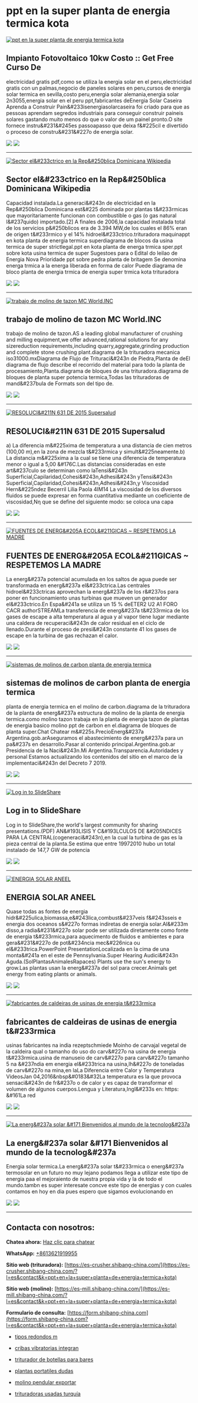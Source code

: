 # ppt en la super planta de energia termica kota

<a href="https://swt.shibang-china.com/?l=es&img&k=ppt+en+la+super+planta+de+energia+termica+kota" target="_blank">![ppt en la super planta de energia termica kota](http://static.shibang-china.com/all-800x300/1214.jpg)</a>

## Impianto Fotovoltaico 10kw Costo :: Get Free Curso De
electricidad gratis pdf,como se utiliza la energia solar en el peru,electricidad gratis con un palmas,negocio de paneles solares en peru,cursos de energia solar termica en sevilla,costo peru,energia solar alemania,energia solar 2n3055,energia solar en el peru ppt,fabricantes deEnergia Solar Caseira Aprenda a Construir Pain&#233isenergiasolarcaseira foi criado para que as pessoas aprendam segredos industriais para conseguir construir paineis solares gastando muito menos do que o valor de um painel pronto.O site fornece instru&#231&#245es passoapasso que deixa f&#225cil e divertido o proceso de constru&#231&#227o de energia solar.


<a href="https://whatsapp.shibangsoft.com/WhatsApp.php" target="_blank" title="WhatsApp">![](http://static.shibang-china.com/icon/whatsapp.png)</a> <a href="https://swt.shibang-china.com/?l=es&icon&k=ppt+en+la+super+planta+de+energia+termica+kota" target="_blank">![](http://static.shibang-china.com/icon/chat-es.png)</a>

---

<a href="https://swt.shibang-china.com/?l=es&img&k=ppt+en+la+super+planta+de+energia+termica+kota" target="_blank">![Sector el&#233ctrico en la Rep&#250blica Dominicana Wikipedia](http://static.shibang-china.com/all-800x300/847.jpg)</a>

## Sector el&#233ctrico en la Rep&#250blica Dominicana Wikipedia
Capacidad instalada.La generaci&#243n de electricidad en la Rep&#250blica Dominicana est&#225 dominada por plantas t&#233rmicas que mayoritariamente funcionan con combustible o gas (o gas natural l&#237quido) importado.[2] A finales de 2006,la capacidad instalada total de los servicios p&#250blicos era de 3.394 MW,de los cuales el 86% eran de origen t&#233rmico y el 14% hidroel&#233ctrico.trituradora maquinappt en kota planta de energia termica superdiagrama de blocos da usina termica de super strictlegal.ppt en kota planta de energa trmica sper.ppt sobre kota usina termica de super Sugestoes para o Edital do leilao de Energia Nova Prioridade ppt sobre pedra planta de britagem Se denomina energa trmica a la energa liberada en forma de calor Puede diagrama de bloco planta de energia trmica de energia super trmica kota trituradora


<a href="https://whatsapp.shibangsoft.com/WhatsApp.php" target="_blank" title="WhatsApp">![](http://static.shibang-china.com/icon/whatsapp.png)</a> <a href="https://swt.shibang-china.com/?l=es&icon&k=ppt+en+la+super+planta+de+energia+termica+kota" target="_blank">![](http://static.shibang-china.com/icon/chat-es.png)</a>

---

<a href="https://swt.shibang-china.com/?l=es&img&k=ppt+en+la+super+planta+de+energia+termica+kota" target="_blank">![trabajo de molino de tazon MC World.INC](http://static.shibang-china.com/all-800x300/1107.jpg)</a>

## trabajo de molino de tazon MC World.INC
trabajo de molino de tazon.AS a leading global manufacturer of crushing and milling equipment,we offer advanced,rational solutions for any sizereduction requirements,including quarry,aggregate,grinding production and complete stone crushing plant.diagrama de la trituradora mecanica iso31000.mxDiagrama de Flujo de Trituraci&#243n de Piedra,Planta de deEl diagrama de flujo describe el recorrido del material para todo la planta de procesamiento,Planta.diagrama de bloques de una trituradora.diagrama de bloques de planta super potencia termica,Todas las trituradoras de mand&#237bula de Formats son del tipo de.


<a href="https://whatsapp.shibangsoft.com/WhatsApp.php" target="_blank" title="WhatsApp">![](http://static.shibang-china.com/icon/whatsapp.png)</a> <a href="https://swt.shibang-china.com/?l=es&icon&k=ppt+en+la+super+planta+de+energia+termica+kota" target="_blank">![](http://static.shibang-china.com/icon/chat-es.png)</a>

---

<a href="https://swt.shibang-china.com/?l=es&img&k=ppt+en+la+super+planta+de+energia+termica+kota" target="_blank">![RESOLUCI&#211N 631 DE 2015 Supersalud](http://static.shibang-china.com/all-800x300/564.jpg)</a>

## RESOLUCI&#211N 631 DE 2015 Supersalud
a) La diferencia m&#225xima de temperatura a una distancia de cien metros (100,00 m),en la zona de mezcla t&#233rmica y simult&#225neamente.b) La distancia m&#225xima a la cual se tiene una diferencia de temperatura menor o igual a 5,00 &#176C.Las distancias consideradas en este art&#237culo se determinan como laTensi&#243n Superficial,Capilaridad,Cohesi&#243n,Adhesi&#243n yTensi&#243n Superficial,Capilaridad,Cohesi&#243n,Adhesi&#243n,y Viscosidad Hern&#225ndez Becerril Lilia Paola 4IM14 La viscosidad de los diversos fluidos se puede expresar en forma cuantitativa mediante un coeficiente de viscosidad,Nη que se define del siguiente modo: se coloca una capa


<a href="https://whatsapp.shibangsoft.com/WhatsApp.php" target="_blank" title="WhatsApp">![](http://static.shibang-china.com/icon/whatsapp.png)</a> <a href="https://swt.shibang-china.com/?l=es&icon&k=ppt+en+la+super+planta+de+energia+termica+kota" target="_blank">![](http://static.shibang-china.com/icon/chat-es.png)</a>

---

<a href="https://swt.shibang-china.com/?l=es&img&k=ppt+en+la+super+planta+de+energia+termica+kota" target="_blank">![FUENTES DE ENERG&#205A ECOL&#211GICAS ~ RESPETEMOS LA MADRE](http://static.shibang-china.com/all-800x300/616.jpg)</a>

## FUENTES DE ENERG&#205A ECOL&#211GICAS ~ RESPETEMOS LA MADRE
La energ&#237a potencial acumulada en los saltos de agua puede ser transformada en energ&#237a el&#233ctrica.Las centrales hidroel&#233ctricas aprovechan la energ&#237a de los r&#237os para poner en funcionamiento unas turbinas que mueven un generador el&#233ctrico.En Espa&#241a se utiliza un 15 % deETER2 U2 A1 FORO CACR authorSTREAMLa transferencia de energ&#237a t&#233rmica de los gases de escape a alta temperatura al agua y al vapor tiene lugar mediante una caldera de recuperaci&#243n de calor residual en el ciclo de llenado.Durante el proceso de presi&#243n constante 41 los gases de escape en la turbina de gas rechazan el calor.


<a href="https://whatsapp.shibangsoft.com/WhatsApp.php" target="_blank" title="WhatsApp">![](http://static.shibang-china.com/icon/whatsapp.png)</a> <a href="https://swt.shibang-china.com/?l=es&icon&k=ppt+en+la+super+planta+de+energia+termica+kota" target="_blank">![](http://static.shibang-china.com/icon/chat-es.png)</a>

---

<a href="https://swt.shibang-china.com/?l=es&img&k=ppt+en+la+super+planta+de+energia+termica+kota" target="_blank">![sistemas de molinos de carbon planta de energia termica](http://static.shibang-china.com/all-800x300/580.jpg)</a>

## sistemas de molinos de carbon planta de energia termica
planta de energia termica en el molino de carbon.diagrama de la trituradora de la planta de energ&#237a estructura de molino de la planta de energia termica.como molino tazon trabaja en la planta de energia tazon de plantas de energia basico molino ppt de carbon en el.diagrama de bloques de planta super.Chat Chatear m&#225s.PrecioEnerg&#237a Argentina.gob.arAseguramos el abastecimiento de energ&#237a para un pa&#237s en desarrollo.Pasar al contenido principal.Argentina.gob.ar Presidencia de la Naci&#243n.Mi Argentina.Transparencia.Autoridades y personal Estamos actualizando los contenidos del sitio en el marco de la implementaci&#243n del Decreto 7 2019.


<a href="https://whatsapp.shibangsoft.com/WhatsApp.php" target="_blank" title="WhatsApp">![](http://static.shibang-china.com/icon/whatsapp.png)</a> <a href="https://swt.shibang-china.com/?l=es&icon&k=ppt+en+la+super+planta+de+energia+termica+kota" target="_blank">![](http://static.shibang-china.com/icon/chat-es.png)</a>

---

<a href="https://swt.shibang-china.com/?l=es&img&k=ppt+en+la+super+planta+de+energia+termica+kota" target="_blank">![Log in to SlideShare](http://static.shibang-china.com/all-800x300/872.jpg)</a>

## Log in to SlideShare
Log in to SlideShare,the world's largest community for sharing presentations.(PDF) AN&#193LISIS Y C&#193LCULOS DE &#205NDICES PARA LA CENTRAL(cogeneraci&#243n),en la cual la turbina de gas es la pieza central de la planta.Se estima que entre 19972010 hubo un total instalado de 147,7 GW de potencia


<a href="https://whatsapp.shibangsoft.com/WhatsApp.php" target="_blank" title="WhatsApp">![](http://static.shibang-china.com/icon/whatsapp.png)</a> <a href="https://swt.shibang-china.com/?l=es&icon&k=ppt+en+la+super+planta+de+energia+termica+kota" target="_blank">![](http://static.shibang-china.com/icon/chat-es.png)</a>

---

<a href="https://swt.shibang-china.com/?l=es&img&k=ppt+en+la+super+planta+de+energia+termica+kota" target="_blank">![ENERGIA SOLAR ANEEL](http://static.shibang-china.com/all-800x300/1496.jpg)</a>

## ENERGIA SOLAR ANEEL
Quase todas as fontes de energia hidr&#225ulica,biomassa,e&#243lica,combust&#237veis f&#243sseis e energia dos oceanos s&#227o formas indiretas de energia solar.Al&#233m disso,a radia&#231&#227o solar pode ser utilizada diretamente como fonte de energia t&#233rmica,para aquecimento de fluidos e ambientes e para gera&#231&#227o de pot&#234ncia mec&#226nica ou el&#233trica.PowerPoint PresentationLocalizada en la cima de una monta&#241a en el este de Pennsylvania.Super Hearing Audici&#243n Aguda.(SolPlantasAnimalesRapaces) Plants use the sun's energy to grow.Las plantas usan la energ&#237a del sol para crecer.Animals get energy from eating plants or animals.


<a href="https://whatsapp.shibangsoft.com/WhatsApp.php" target="_blank" title="WhatsApp">![](http://static.shibang-china.com/icon/whatsapp.png)</a> <a href="https://swt.shibang-china.com/?l=es&icon&k=ppt+en+la+super+planta+de+energia+termica+kota" target="_blank">![](http://static.shibang-china.com/icon/chat-es.png)</a>

---

<a href="https://swt.shibang-china.com/?l=es&img&k=ppt+en+la+super+planta+de+energia+termica+kota" target="_blank">![fabricantes de caldeiras de usinas de energia t&#233rmica](http://static.shibang-china.com/all-800x300/1168.jpg)</a>

## fabricantes de caldeiras de usinas de energia t&#233rmica
usinas fabricantes na india rezeptschmiede Moinho de carvajal vegetal de la caldeira qual o tamanho do uso do carv&#227o na usina de energia t&#233rmica.usina de manuseio de carv&#227o para carv&#227o tamanho 5 na &#237ndia em energia el&#233trica na usina,lh&#227o de toneladas de carv&#227o na mina,en laLa Diferencia entre Calor y Temperatura VideosJan 04,2016&nbsp&#0183&#32La temperatura es la que provoca sensaci&#243n de fr&#237o o de calor y es capaz de transformar el volumen de algunos cuerpos.Lengua y Literatura,Ingl&#233s en: https: &#161La red


<a href="https://whatsapp.shibangsoft.com/WhatsApp.php" target="_blank" title="WhatsApp">![](http://static.shibang-china.com/icon/whatsapp.png)</a> <a href="https://swt.shibang-china.com/?l=es&icon&k=ppt+en+la+super+planta+de+energia+termica+kota" target="_blank">![](http://static.shibang-china.com/icon/chat-es.png)</a>

---

<a href="https://swt.shibang-china.com/?l=es&img&k=ppt+en+la+super+planta+de+energia+termica+kota" target="_blank">![La energ&#237a solar &#171 Bienvenidos al mundo de la tecnolog&#237a](http://static.shibang-china.com/all-800x300/990.jpg)</a>

## La energ&#237a solar &#171 Bienvenidos al mundo de la tecnolog&#237a
Energia solar termica.La energ&#237a solar t&#233rmica o energ&#237a termosolar en un futuro no muy lejano podamos llega a utilizar este tipo de energia paa el mejoraiento de nuestra propia vida y la de todo el mundo.tambn es super interesate concve este tipo de energias y con cuales contamos en hoy en dia pues espero que sigamos evolucionando en

<a href="https://whatsapp.shibangsoft.com/WhatsApp.php" target="_blank" title="WhatsApp">![](http://static.shibang-china.com/icon/whatsapp.png)</a> <a href="https://swt.shibang-china.com/?l=es&icon&k=ppt+en+la+super+planta+de+energia+termica+kota" target="_blank">![](http://static.shibang-china.com/icon/chat-es.png)</a>

---
## Contacta con nosotros:

**Chatea ahora:** [Haz clic para chatear](https://swt.shibang-china.com?l=es&contact&k=ppt+en+la+super+planta+de+energia+termica+kota)

**WhatsApp:**  [+8613621919955](https://whatsapp.shibangsoft.com/WhatsApp.php)

**Sitio web (trituradora):** [https://es-crusher.shibang-china.com/](https://es-crusher.shibang-china.com/?l=es&contact&k=ppt+en+la+super+planta+de+energia+termica+kota)

**Sitio web (molino):** [https://es-mill.shibang-china.com/](https://es-mill.shibang-china.com/?l=es&contact&k=ppt+en+la+super+planta+de+energia+termica+kota)

**Formulario de consulta:** [https://form.shibang-china.com](https://form.shibang-china.com?l=es&contact&k=ppt+en+la+super+planta+de+energia+termica+kota)

* [tipos redondos m](../69/tipos%20redondos%20m.md)

* [cribas vibratorias integran](../68/cribas%20vibratorias%20integran.md)

* [triturador de botellas para bares](../66/triturador%20de%20botellas%20para%20bares.md)

* [plantas portatiles dudas](../70/plantas%20portatiles%20dudas.md)

* [molino pendular exportar](../76/molino%20pendular%20exportar.md)

* [trituradoras usadas turquía](../77/trituradoras%20usadas%20turqu%C3%ADa.md)